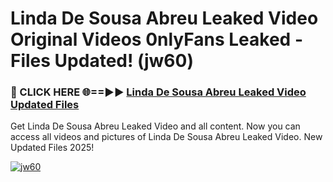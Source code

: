 # Linda De Sousa Abreu Leaked Video Original Videos 0nlyFans Leaked - Files Updated! (jw60)

<h3>🔴 CLICK HERE 🌐==►► <a href="https://tinyurl.com/2jnfzry5" rel="nofollow">Linda De Sousa Abreu Leaked Video Updated Files</a></h3>

Get Linda De Sousa Abreu Leaked Video and all content. Now you can access all videos and pictures of Linda De Sousa Abreu Leaked Video. New Updated Files 2025!

[![jw60](https://i.imgur.com/GyGTBgg.gif)](https://tinyurl.com/2jnfzry5)
